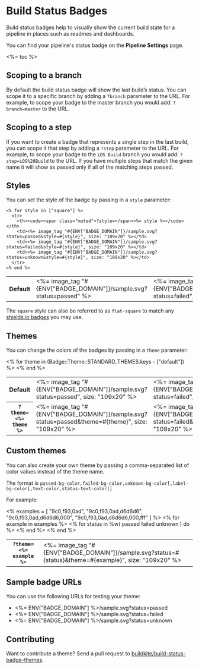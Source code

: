 # Build Status Badges

Build status badges help to visually show the current build state for a pipeline in places such as readmes and dashboards.

You can find your pipeline's status badge on the **Pipeline Settings** page.

<%= toc %>

## Scoping to a branch

By default the build status badge will show the last build’s status. You can scope it to a specific branch by adding a `?branch` parameter to the URL. For example, to scope your badge to the master branch you would add: `?branch=master` to the URL.

## Scoping to a step

If you want to create a badge that represents a single step in the last build, you can scope it that step by adding a `?step` parameter to the URL. For example, to scope your badge to the `iOS Build` branch you would add: `?step=iOS%20Build` to the URL. If you have multiple steps that match the given name it will show as passed only if all of the matching steps passed.

## Styles

You can set the style of the badge by passing in a `style` parameter:

<table class="status-badges__examples">
  <tbody>
    <tr>
      <th>Default</th>
      <td><%= image_tag "#{ENV["BADGE_DOMAIN"]}/sample.svg?status=passed" %></td>
      <td><%= image_tag "#{ENV["BADGE_DOMAIN"]}/sample.svg?status=failed", size: "109x20" %></td>
      <td><%= image_tag "#{ENV["BADGE_DOMAIN"]}/sample.svg?status=unknown", size: "109x20" %></td>
    </tr>

    <% for style in ["square"] %>
      <tr>
        <th><code><span class="muted">?style=</span><%= style %></code></th>
        <td><%= image_tag "#{ENV["BADGE_DOMAIN"]}/sample.svg?status=passed&style=#{style}", size: "109x20" %></td>
        <td><%= image_tag "#{ENV["BADGE_DOMAIN"]}/sample.svg?status=failed&style=#{style}", size: "109x20" %></td>
        <td><%= image_tag "#{ENV["BADGE_DOMAIN"]}/sample.svg?status=unknown&style=#{style}", size: "109x20" %></td>
      </tr>
    <% end %>
  </tbody>
</table>

The `square` style can also be referred to as `flat-square` to match any [shields.io badges](http://shields.io) you may use.

## Themes

You can change the colors of the badges by passing in a `theme` parameter:

<table class="status-badges__examples">
  <tbody>
    <tr>
      <th>Default</th>
      <td><%= image_tag "#{ENV["BADGE_DOMAIN"]}/sample.svg?status=passed", size: "109x20" %></td>
      <td><%= image_tag "#{ENV["BADGE_DOMAIN"]}/sample.svg?status=failed", size: "109x20" %></td>
      <td><%= image_tag "#{ENV["BADGE_DOMAIN"]}/sample.svg?status=unknown", size: "109x20" %></td>
    </tr>
    <% for theme in (Badge::Theme::STANDARD_THEMES.keys - ["default"]) %>
      <tr>
        <th><code><span class="muted">?theme=</span><%= theme %></code></th>
        <td><%= image_tag "#{ENV["BADGE_DOMAIN"]}/sample.svg?status=passed&theme=#{theme}", size: "109x20" %></td>
        <td><%= image_tag "#{ENV["BADGE_DOMAIN"]}/sample.svg?status=failed&theme=#{theme}", size: "109x20" %></td>
        <td><%= image_tag "#{ENV["BADGE_DOMAIN"]}/sample.svg?status=unknown&theme=#{theme}", size: "109x20" %></td>
      </tr>
    <% end %>
  </tbody>
</table>

## Custom themes

You can also create your own theme by passing a comma-separated list of color values instead of the theme name.

The format is `passed-bg-color,failed-bg-color,unknown-bg-color[,label-bg-color[,text-color,status-text-color]]`

For example:

<table class="status-badges__examples">
  <tbody>
    <%
      examples = [
        "9c0,f93,0ad",
        "9c0,f93,0ad,d6d6d6",
        "9c0,f93,0ad,d6d6d6,000",
        "9c0,f93,0ad,d6d6d6,000,fff"
      ]
    %>
    <% for example in examples %>
      <tr>
        <th><code><span class="muted">?theme=</span><%= example %></code></th>
        <% for status in %w( passed failed unknown ) do %>
          <td><%= image_tag "#{ENV["BADGE_DOMAIN"]}/sample.svg?status=#{status}&theme=#{example}", size: "109x20" %></td>
        <% end %>
      </tr>
    <% end %>
  </tbody>
</table>

## Sample badge URLs

You can use the following URLs for testing your theme:

* <%= ENV["BADGE_DOMAIN"] %>/sample.svg?status=passed
* <%= ENV["BADGE_DOMAIN"] %>/sample.svg?status=failed
* <%= ENV["BADGE_DOMAIN"] %>/sample.svg?status=unknown

## Contributing

Want to contribute a theme? Send a pull request to [buildkite/build-status-badge-themes](https://github.com/buildkite/build-status-badge-themes).
